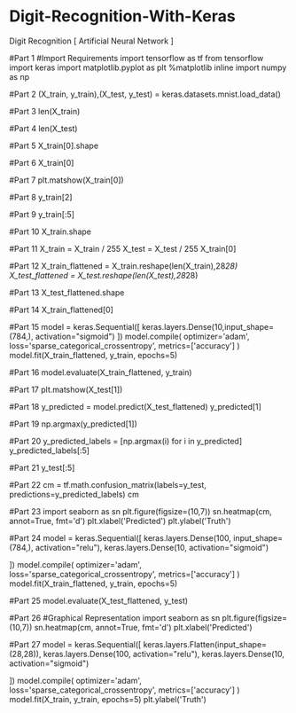 # Digit-Recognition-With-Keras
Digit Recognition [ Artificial Neural Network ]
 
 #Part 1
 #Import Requirements
 import tensorflow as tf
from tensorflow import keras
import matplotlib.pyplot as plt
%matplotlib inline
import numpy as np

#Part 2
(X_train, y_train),(X_test, y_test) = keras.datasets.mnist.load_data()

#Part 3
len(X_train)

#Part 4
len(X_test)

#Part 5
X_train[0].shape

#Part 6
X_train[0]

#Part 7
plt.matshow(X_train[0])

#Part 8
y_train[2]

#Part 9
y_train[:5]

#Part 10
X_train.shape

#Part 11
X_train = X_train / 255
X_test = X_test / 255
X_train[0]

#Part 12
X_train_flattened = X_train.reshape(len(X_train),28*28)
X_test_flattened = X_test.reshape(len(X_test),28*28)

#Part 13
X_test_flattened.shape

#Part 14
X_train_flattened[0]

#Part 15
model =  keras.Sequential([
      keras.layers.Dense(10,input_shape=(784,), activation="sigmoid")
])
model.compile(
    optimizer='adam',
    loss='sparse_categorical_crossentropy',
    metrics=['accuracy']
)
model.fit(X_train_flattened, y_train, epochs=5)

#Part 16
model.evaluate(X_train_flattened, y_train)

#Part 17
plt.matshow(X_test[1])

#Part 18
y_predicted = model.predict(X_test_flattened)
y_predicted[1]

#Part 19
np.argmax(y_predicted[1])

#Part 20
y_predicted_labels = [np.argmax(i) for i in y_predicted]
y_predicted_labels[:5]

#Part 21
y_test[:5]

#Part 22
cm = tf.math.confusion_matrix(labels=y_test, predictions=y_predicted_labels)
cm

#Part 23
import seaborn as sn
plt.figure(figsize=(10,7))
sn.heatmap(cm, annot=True, fmt='d')
plt.xlabel('Predicted')
plt.ylabel('Truth')

#Part 24
model =  keras.Sequential([
      keras.layers.Dense(100, input_shape=(784,), activation="relu"),
      keras.layers.Dense(10, activation="sigmoid")

])
model.compile(
    optimizer='adam',
    loss='sparse_categorical_crossentropy',
    metrics=['accuracy']
)
model.fit(X_train_flattened, y_train, epochs=5)

#Part 25
model.evaluate(X_test_flattened, y_test)

#Part 26
#Graphical Representation
import seaborn as sn
plt.figure(figsize=(10,7))
sn.heatmap(cm, annot=True, fmt='d')
plt.xlabel('Predicted')

#Part 27
model =  keras.Sequential([
      keras.layers.Flatten(input_shape=(28,28)),
      keras.layers.Dense(100, activation="relu"),
      keras.layers.Dense(10, activation="sigmoid")

])
model.compile(
    optimizer='adam',
    loss='sparse_categorical_crossentropy',
    metrics=['accuracy']
)
model.fit(X_train, y_train, epochs=5)
plt.ylabel('Truth')
